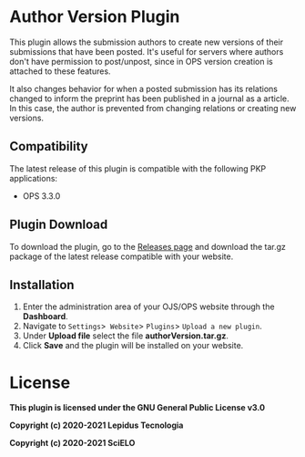 # Author Version Plugin 

This plugin allows the submission authors to create new versions of their submissions that have been posted. It's useful for servers where authors don't have permission to post/unpost, since in OPS version creation is attached to these features.

It also changes behavior for when a posted submission has its relations changed to inform the preprint has been published in a journal as a article. In this case, the author is prevented from changing relations or creating new versions.

## Compatibility

The latest release of this plugin is compatible with the following PKP applications:

* OPS 3.3.0


## Plugin Download

To download the plugin, go to the [Releases page](https://github.com/lepidus/authorVersion/releases) and download the tar.gz package of the latest release compatible with your website.

## Installation

1. Enter the administration area of ​​your OJS/OPS website through the __Dashboard__.
2. Navigate to `Settings`>` Website`> `Plugins`> `Upload a new plugin`.
3. Under __Upload file__ select the file __authorVersion.tar.gz__.
4. Click __Save__ and the plugin will be installed on your website.


# License
__This plugin is licensed under the GNU General Public License v3.0__

__Copyright (c) 2020-2021 Lepidus Tecnologia__

__Copyright (c) 2020-2021 SciELO__
